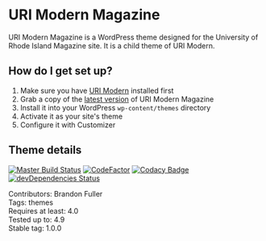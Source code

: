 # URI Modern Magazine

URI Modern Magazine is a WordPress theme designed for the University of Rhode Island Magazine site. It is a child theme of URI Modern.

## How do I get set up?

1. Make sure you have [URI Modern](https://github.com/uriweb/uri-modern) installed first
2. Grab a copy of the [latest version](https://github.com/uriweb/uri-modern-magazine/releases/latest) of URI Modern Magazine
3. Install it into your WordPress `wp-content/themes` directory
4. Activate it as your site's theme
5. Configure it with Customizer

## Theme details

[![Master Build Status](https://travis-ci.com/uriweb/uri-modern-magazine.svg?branch=master "Master build status")](https://travis-ci.com/uriweb/uri-modern-magazine)
[![CodeFactor](https://www.codefactor.io/repository/github/uriweb/uri-modern-magazine/badge/master)](https://www.codefactor.io/repository/github/uriweb/uri-modern-magazine/overview/master)
[![Codacy Badge](https://api.codacy.com/project/badge/Grade/e6de87303ce14abcad7d2d4ed75d695f)](https://www.codacy.com/app/uriweb/uri-modern-magazine?utm_source=github.com&amp;utm_medium=referral&amp;utm_content=uriweb/uri-modern-magazine&amp;utm_campaign=Badge_Grade)
[![devDependencies Status](https://david-dm.org/uriweb/uri-modern-magazine/dev-status.svg "devDependencies status")](https://david-dm.org/uriweb/uri-modern-magazine?type=dev)

Contributors: Brandon Fuller  
Tags: themes  
Requires at least: 4.0  
Tested up to: 4.9  
Stable tag: 1.0.0  
